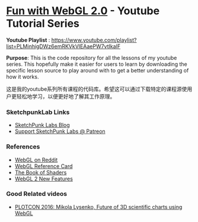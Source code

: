 # [Fun with WebGL 2.0](https://but0n.github.io/FunWithWebGL2/) - Youtube Tutorial Series

**Youtube Playlist** : 
https://www.youtube.com/playlist?list=PLMinhigDWz6emRKVkVIEAaePW7vtIkaIF

**Purpose**:
This is the code repository for all the lessons of my youtube series. This hopefully make it easier for users to learn by downloading the specific lesson source to play around with to get a better understanding of how it works.

这是我的youtube系列所有课程的代码库。希望这可以通过下载特定的课程源使用户更轻松地学习，以便更好地了解其工作原理。

### SketchpunkLab Links
* [SketchPunk Labs Blog](http://sketchpunklabs.tumblr.com/)
* [Support SketchPunk Labs @ Patreon](https://www.patreon.com/sketchpunk)

### References
* [WebGL on Reddit](https://www.reddit.com/r/webgl/)
* [WebGL Reference Card](https://www.khronos.org/developers/reference-cards/)
* [The Book of Shaders](https://thebookofshaders.com/)
* [WebGL 2 New Features](http://www.realtimerendering.com/blog/webgl-2-new-features/)

### Good Related videos 
* [PLOTCON 2016: Mikola Lysenko, Future of 3D scientific charts using WebGL](https://www.youtube.com/watch?v=rFjszW5L2aw)
